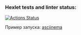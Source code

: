 ### Hexlet tests and linter status:
[![Actions Status](https://github.com/liadiann/java-project-71/actions/workflows/hexlet-check.yml/badge.svg)](https://github.com/liadiann/java-project-71/actions)

Пример запуска: [asciinema](https://asciinema.org/a/ndWCfLdXn5YEBTKMwZeepeazE)
